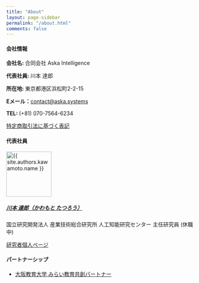 ```yaml
---
title: "About"
layout: page-sidebar
permalink: "/about.html"
comments: false
---
```



<h4 class="mt-3 mb-3">会社情報</h4>

<p><strong>会社名: </strong>合同会社 Aska Intelligence</p>
<p><strong>代表社員: </strong>川本 達郎</p>
<p><strong>所在地: </strong>東京都港区浜松町2-2-15</p>
<p><strong>Eメール：</strong><a href="mailto:contact@aska.systems">contact@aska.systems</a></p>
<p><strong>TEL: </strong>(+81) 070-7564-6234</p>

<p><a href="https://aska.systems/commerce-disclosure/ja/">特定商取引法に基づく表記</a></p>

<!-- <h5 class="mt-5 mb-3">ソーシャルメディア</h5>
<a href="https://twitter.com/skaintelligence">公式X: @skaintelligence</a> -->


<h4 class="mt-6 mb-3">代表社員</h4>

<img alt="{{ site.authors.kawamoto.name }}" src="{{site.baseurl}}/{{ site.authors.kawamoto.avatar }}" class="rounded-circle" height="120" width="120">

<h5><a href="https://tatsuro-kawamoto-jp.github.io/">川本 達郎（かわもと たつろう）</a></h5>

<p>国立研究開発法人 産業技術総合研究所 人工知能研究センター 主任研究員 (休職中)</p>
<p><a href="https://tatsuro-kawamoto-jp.github.io/">研究者個人ページ</a></p>


<h4 class="mt-6 mb-3">パートナーシップ</h4>
<ul>
	<li><a href="https://mirai.osaka-kyoiku.ac.jp/">大阪教育大学 みらい教育共創パートナー</a></li>
</ul>
